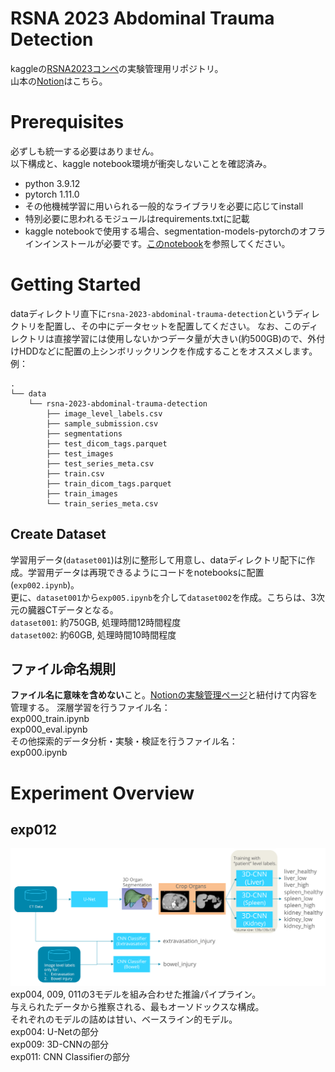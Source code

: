 # RSNA 2023 Abdominal Trauma Detection

kaggleの[RSNA2023コンペ](https://www.kaggle.com/competitions/rsna-2023-abdominal-trauma-detection)の実験管理用リポジトリ。  
山本の[Notion](https://blue-foe-524.notion.site/RSNA2023-2c6adfcd57594dd69532a2ff347d55fe?pvs=4)はこちら。    


# Prerequisites
必ずしも統一する必要はありません。  
以下構成と、kaggle notebook環境が衝突しないことを確認済み。  
- python 3.9.12
- pytorch 1.11.0
- その他機械学習に用いられる一般的なライブラリを必要に応じてinstall
- 特別必要に思われるモジュールはrequirements.txtに記載
- kaggle notebookで使用する場合、segmentation-models-pytorchのオフラインインストールが必要です。[このnotebook](https://www.kaggle.com/code/tachyon777/rsna2023-exp013)を参照してください。


# Getting Started
dataディレクトリ直下に`rsna-2023-abdominal-trauma-detection`というディレクトリを配置し、その中にデータセットを配置してください。
なお、このディレクトリは直接学習には使用しないかつデータ量が大きい(約500GB)ので、外付けHDDなどに配置の上シンボリックリンクを作成することをオススメします。  
例：
```
.
└── data
    └── rsna-2023-abdominal-trauma-detection
        ├── image_level_labels.csv
        ├── sample_submission.csv
        ├── segmentations
        ├── test_dicom_tags.parquet
        ├── test_images
        ├── test_series_meta.csv
        ├── train.csv
        ├── train_dicom_tags.parquet
        ├── train_images
        └── train_series_meta.csv
```

## Create Dataset
学習用データ(`dataset001`)は別に整形して用意し、dataディレクトリ配下に作成。学習用データは再現できるようにコードをnotebooksに配置(`exp002.ipynb`)。  
更に、`dataset001`から`exp005.ipynb`を介して`dataset002`を作成。こちらは、3次元の臓器CTデータとなる。  
`dataset001`: 約750GB, 処理時間12時間程度  
`dataset002`: 約60GB, 処理時間10時間程度  

## ファイル命名規則
**ファイル名に意味を含めない**こと。[Notionの実験管理ページ](https://www.notion.so/RSNA2023-2c6adfcd57594dd69532a2ff347d55fe?pvs=4)と紐付けて内容を管理する。
深層学習を行うファイル名：  
exp000_train.ipynb  
exp000_eval.ipynb  
その他探索的データ分析・実験・検証を行うファイル名：  
exp000.ipynb  


# Experiment Overview

## exp012
![pipeline-2](images/pipeline-2.PNG)
exp004, 009, 011の3モデルを組み合わせた推論パイプライン。  
与えられたデータから推察される、最もオーソドックスな構成。  
それぞれのモデルの詰めは甘い、ベースライン的モデル。  
exp004: U-Netの部分  
exp009: 3D-CNNの部分  
exp011: CNN Classifierの部分  